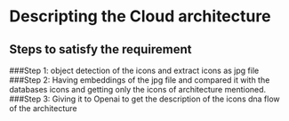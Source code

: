 # Descripting the Cloud architecture 
## Steps to satisfy the requirement
###Step 1: object detection of the icons and extract icons as jpg file
###Step 2: Having embeddings of the jpg file and compared it with the databases icons and getting only the icons of architecture mentioned.
###Step 3: Giving it to Openai to get the description of the icons dna flow of the architecture
